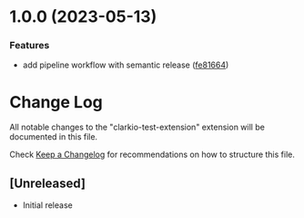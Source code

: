 # 1.0.0 (2023-05-13)


### Features

* add pipeline workflow with semantic release ([fe81664](https://github.com/clarkio/vscode-testing-extensions/commit/fe8166442632eecb4e1be91bf27f29072b22af76))

# Change Log

All notable changes to the "clarkio-test-extension" extension will be documented in this file.

Check [Keep a Changelog](http://keepachangelog.com/) for recommendations on how to structure this file.

## [Unreleased]

- Initial release
